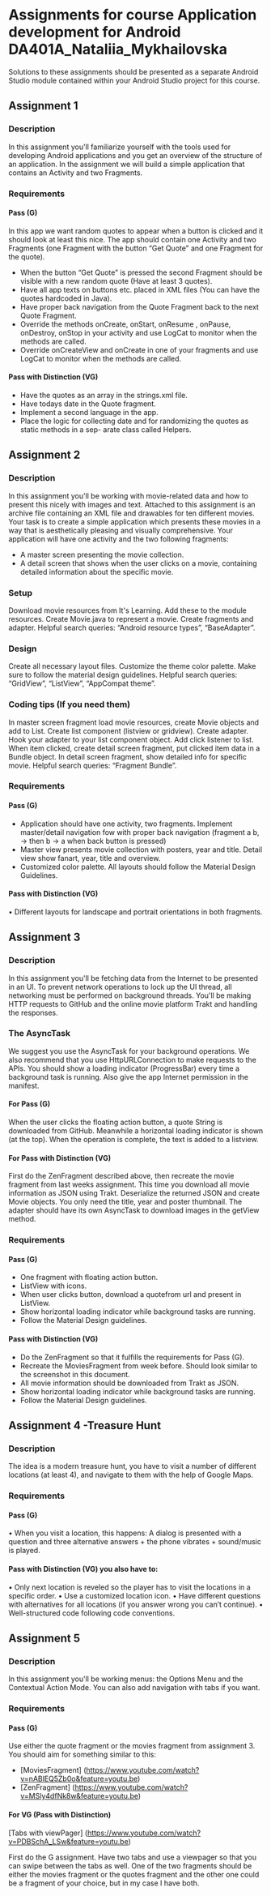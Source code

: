 # Assignments for course Application development for Android DA401A_Nataliia_Mykhailovska
 Solutions to these assignments should be presented as a separate Android Studio module contained within your Android Studio project for this course.
## Assignment 1
### Description
In this assignment you'll familiarize yourself with the tools used for developing Android applications and you get an overview of the structure of an application. In the assignment we will build a simple application that contains an Activity and two Fragments.
### Requirements
#### Pass (G)
In this app we want random quotes to appear when a button is clicked and it should look at least this nice.
The app should contain one Activity and two Fragments (one Fragment with the button “Get Quote” and one Fragment for the quote).
* When the button “Get Quote” is pressed the second Fragment should be visible with a new random quote (Have at least 3 quotes).
* Have all app texts on buttons etc. placed in XML files (You can have the quotes hardcoded in Java).
* Have proper back navigation from the Quote Fragment back to the next Quote Fragment.
* Override the methods onCreate, onStart, onResume , onPause, onDestroy, onStop in your activity and use LogCat to monitor when the methods are called.
* Override onCreateView and onCreate in one of your fragments and use LogCat to monitor when the methods are called.

#### Pass with Distinction (VG)
* Have the quotes as an array in the strings.xml file.
* Have todays date in the Quote fragment.
* Implement a second language in the app. 
* Place the logic for collecting date and for randomizing the quotes as static methods in a sep- arate class called Helpers.

## Assignment 2
### Description
In this assignment you'll be working with movie-related data and how to present this nicely
with images and text. Attached to this assignment is an archive file containing an XML file
and drawables for ten different movies. Your task is to create a simple application which
presents these movies in a way that is aesthetically pleasing and visually comprehensive.
Your application will have one activity and the two following fragments:
* A master screen presenting the movie collection.
* A detail screen that shows when the user clicks on a movie, containing detailed
information about the specific movie.

### Setup
Download movie resources from It's Learning. Add these to the module resources. Create
Movie.java to represent a movie. Create fragments and adapter.
Helpful search queries: “Android resource types”, “BaseAdapter”.
### Design
Create all necessary layout files. Customize the theme color palette. Make sure to follow
the material design guidelines.
Helpful search queries: “GridView”, “ListView”, “AppCompat theme”.
### Coding tips (If you need them)
In master screen fragment load movie resources, create Movie objects and add to List.
Create list component (listview or gridview). Create adapter. Hook your adapter to your list
component object. Add click listener to list. When item clicked, create detail screen
fragment, put clicked item data in a Bundle object. In detail screen fragment, show detailed
info for specific movie.
Helpful search queries: “Fragment Bundle”.
### Requirements
#### Pass (G)
* Application should have one activity, two fragments. Implement master/detail navigation fow with proper back navigation (fragment a b, → then b → a when back button is pressed)
* Master view presents movie collection with posters, year and title. Detail view show fanart, year, title and overview.
* Customized color palette. All layouts should follow the Material Design Guidelines.
#### Pass with Distinction (VG)
• Different layouts for landscape and portrait orientations in both fragments.

## Assignment 3
### Description
In this assignment you'll be fetching data from the Internet to be presented in an UI. To
prevent network operations to lock up the UI thread, all networking must be performed on
background threads.
You'll be making HTTP requests to GitHub and the online movie platform Trakt and
handling the responses.
### The AsyncTask
We suggest you use the AsyncTask for your background operations. We also recommend
that you use HttpURLConnection to make requests to the APIs.
You should show a loading indicator (ProgressBar) every time a background task is
running. Also give the app Internet permission in the manifest.
#### For Pass (G)
When the user clicks the floating action button, a quote String is downloaded from GitHub.
Meanwhile a horizontal loading indicator is shown (at the top). When the operation is
complete, the text is added to a listview.
#### For Pass with Distinction (VG)
First do the ZenFragment described above, then recreate the movie fragment from last
weeks assignment. This time you download all movie information as JSON using Trakt.
Deserialize the returned JSON and create Movie objects. You only need the title, year and
poster thumbnail. The adapter should have its own AsyncTask to download images in the
getView method.

### Requirements
#### Pass (G)
* One fragment with floating action button.
* ListView with icons.
* When user clicks button, download a quotefrom url and present in ListView.
* Show horizontal loading indicator while background tasks are running.
* Follow the Material Design guidelines.

#### Pass with Distinction (VG)
* Do the ZenFragment so that it fulfills the requirements for Pass (G).
* Recreate the MoviesFragment from week before. Should look similar to the screenshot in this document.
* All movie information should be downloaded from Trakt as JSON.
* Show horizontal loading indicator while background tasks are running.
* Follow the Material Design guidelines.

## Assignment 4 -Treasure Hunt

### Description
The idea is a modern treasure hunt, you have to visit a number of different locations (at least 4), and navigate to them with the help of Google Maps.
### Requirements
#### Pass (G)
• When you visit a location, this happens: A dialog is presented with a question and three alternative answers + the phone vibrates + sound/music is played.
#### Pass with Distinction (VG) you also have to:
• Only next location is reveled so the player has to visit the locations in a specific order.
• Use a customized location icon.
• Have different questions with alternatives for all locations (if you answer wrong you can’t continue).
• Well-structured code following code conventions.

## Assignment 5
### Description
In this assignment you'll be working menus: the Options Menu and the
Contextual Action Mode. You can also add navigation with tabs if you want.
### Requirements
#### Pass (G)
Use either the quote fragment or the movies fragment from assignment 3. You
should aim for something similar to this:
* [MoviesFragment] (https://www.youtube.com/watch?v=nABlEQ5Zb0o&feature=youtu.be)
* [ZenFragment] (https://www.youtube.com/watch?v=MSly4dfNk8w&feature=youtu.be)

#### For VG (Pass with Distinction)
[Tabs with viewPager] (https://www.youtube.com/watch?v=PDBSchA_LSw&feature=youtu.be)

First do the G assignment.
Have two tabs and use a viewpager so that you can swipe between the tabs as
well. One of the two fragments should be either the movies fragment or the
quotes fragment and the other one could be a fragment of your choice, but in
my case I have both.

